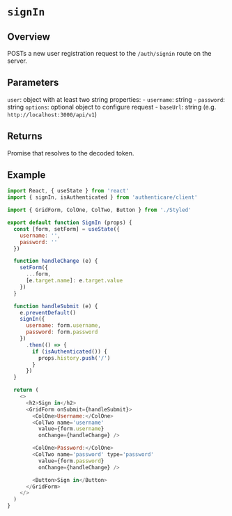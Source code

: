 # `signIn`

## Overview

POSTs a new user registration request to the `/auth/signin` route on the server.


## Parameters

`user`: object with at least two string properties:
    - `username`: string
    - `password`: string
`options`: optional object to configure request
    - `baseUrl`: string (e.g. `http://localhost:3000/api/v1`)


## Returns

Promise that resolves to the decoded token.


## Example

```js
import React, { useState } from 'react'
import { signIn, isAuthenticated } from 'authenticare/client'

import { GridForm, ColOne, ColTwo, Button } from './Styled'

export default function SignIn (props) {
  const [form, setForm] = useState({
    username: '',
    password: ''
  })

  function handleChange (e) {
    setForm({
      ...form,
      [e.target.name]: e.target.value
    })
  }

  function handleSubmit (e) {
    e.preventDefault()
    signIn({
      username: form.username,
      password: form.password
    })
      .then(() => {
        if (isAuthenticated()) {
          props.history.push('/')
        }
      })
  }

  return (
    <>
      <h2>Sign in</h2>
      <GridForm onSubmit={handleSubmit}>
        <ColOne>Username:</ColOne>
        <ColTwo name='username'
          value={form.username}
          onChange={handleChange} />

        <ColOne>Password:</ColOne>
        <ColTwo name='password' type='password'
          value={form.password}
          onChange={handleChange} />

        <Button>Sign in</Button>
      </GridForm>
    </>
  )
}
```
